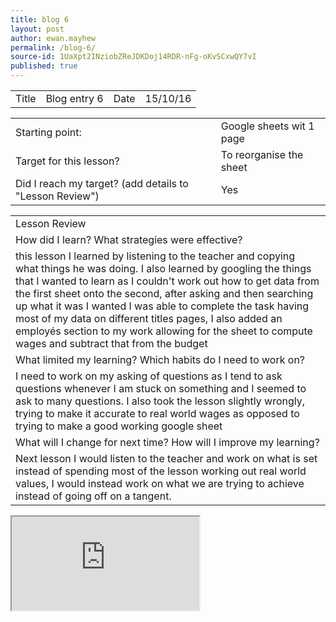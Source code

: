 ```yaml
---
title: blog 6
layout: post
author: ewan.mayhew
permalink: /blog-6/
source-id: 1UaXpt2INziobZReJDKDoj14RDR-nFg-oKvSCxwQY7vI
published: true
---
```

<table>
  <tr>
    <td>Title</td>
    <td>Blog entry 6</td>
    <td>Date</td>
    <td>15/10/16</td>
  </tr>
</table>


<table>
  <tr>
    <td>Starting point:</td>
    <td>Google sheets wit 1 page</td>
  </tr>
  <tr>
    <td>Target for this lesson?</td>
    <td>To reorganise the sheet</td>
  </tr>
  <tr>
    <td>Did I reach my target? 
(add details to "Lesson Review")</td>
    <td>Yes</td>
  </tr>
</table>


<table>
  <tr>
    <td>Lesson Review</td>
  </tr>
  <tr>
    <td>How did I learn? What strategies were effective? </td>
  </tr>
  <tr>
    <td>this lesson I learned by listening to the teacher and copying what things he was doing. I also learned by googling the things that I wanted to learn as I couldn't work out how to get data from the first sheet onto the second, after asking and then searching up what it was I wanted I was able to complete the task having most of my data on different titles pages, I also added an employés section to my work allowing for the sheet to compute wages and subtract that from the budget</td>
  </tr>
  <tr>
    <td>What limited my learning? Which habits do I need to work on?</td>
  </tr>
  <tr>
    <td>I need to work on my asking of questions as I tend to ask questions whenever I am stuck on something and I seemed to ask to many questions. I also took the lesson slightly wrongly, trying to make it accurate to real world wages as opposed to trying to make a good working google sheet </td>
  </tr>
  <tr>
    <td>What will I change for next time? How will I improve my learning?</td>
  </tr>
  <tr>
    <td>Next lesson I would listen to the teacher and work on what is set instead of spending most of the lesson working out real world values, I would instead work on what we are trying to achieve instead of going off on a tangent.</td>
  </tr>
</table>
<iframe src="https://docs.google.com/spreadsheets/d/16KaEdhB8R7yxVklznBwU6pEXwi2H8uenSUXjRqZfjKM/pubhtml?widget=true&amp;headers=false"></iframe>

